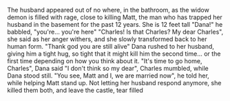 The husband appeared out of no where, in the bathroom, as the widow demon is filled with rage, close to killing Matt, the man who has trapped her husband in the basement for the past 12 years. She is 12 feet tall
"Dana!" he babbled, "you're... you're here"
"Charles! Is that Charles? My dear Charles", she said as her anger withers, and she slowly transformed back to her human form. 
"Thank god you are still alive"
Dana rushed to her husband, giving him a tight hug, so tight that it might kill him the second time... or the first time depending on how you think about it.
"It's time to go home, Charles", Dana said
"I don't think so my dear", Charles mumbled, while Dana stood still. 
"You see, Matt and I, we are married now", he told her, while helping Matt stand up.
Not letting her husband respond anymore, she killed them both, and leave the castle, tear filled